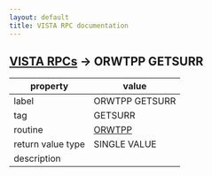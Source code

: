 ```yaml
---
layout: default
title: VISTA RPC documentation
---
```




## [VISTA RPCs](TableOfContent.md) &#8594; ORWTPP GETSURR 

 property | value 
--- | --- 
 label | ORWTPP GETSURR
 tag | GETSURR
 routine | [ORWTPP](http://code.osehra.org/dox/Routine_ORWTPP_source.html)
 return value type | SINGLE VALUE
 description | 